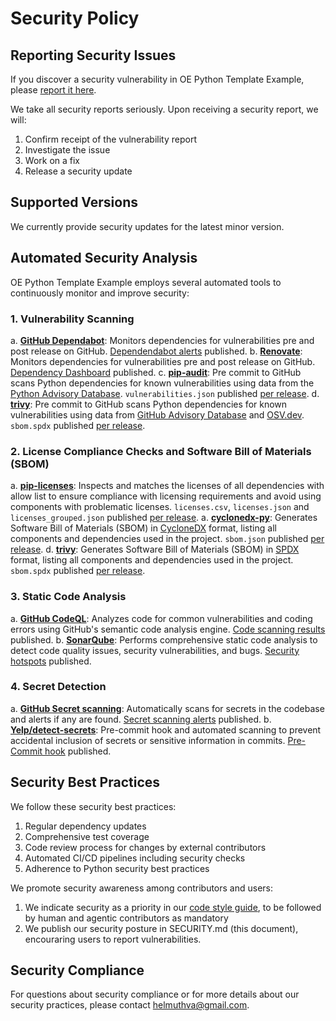 # Security Policy

## Reporting Security Issues

If you discover a security vulnerability in OE Python Template Example, please [report it here](https://github.com/helmut-hoffer-von-ankershoffen/oe-python-template-example/security/advisories/new).

We take all security reports seriously. Upon receiving a security report, we will:
1. Confirm receipt of the vulnerability report
2. Investigate the issue
3. Work on a fix
4. Release a security update

## Supported Versions

We currently provide security updates for the latest minor version.

## Automated Security Analysis

OE Python Template Example employs several automated tools to continuously monitor and improve security:

### 1. Vulnerability Scanning

a. **[GitHub Dependabot](https://github.com/dependabot)**: Monitors dependencies for vulnerabilities pre and post release on GitHub. [Dependendabot alerts](https://github.com/helmut-hoffer-von-ankershoffen/oe-python-template-example/security/dependabot) published.
b. **[Renovate](https://www.mend.io/renovate/)**: Monitors dependencies for vulnerabilities pre and post release on GitHub. [Dependency Dashboard](https://github.com/helmut-hoffer-von-ankershoffen/oe-python-template-example/issues?q=is%3Aissue%20state%3Aopen%20Dependency%20Dashboard) published.
c. **[pip-audit](https://pypi.org/project/pip-audit/)**: Pre commit to GitHub scans Python dependencies for known vulnerabilities using data from the [Python Advisory Database](https://github.com/pypa/advisory-database). `vulnerabilities.json` published [per release](https://github.com/helmut-hoffer-von-ankershoffen/oe-python-template-example/releases).
d. **[trivy](https://trivy.dev/latest/)**: Pre commit to GitHub scans Python dependencies for known vulnerabilities using data from [GitHub Advisory Database](https://github.com/advisories?query=ecosystem%3Apip) and [OSV.dev](https://osv.dev/list?q=&ecosystem=PyPI). `sbom.spdx` published [per release](https://github.com/helmut-hoffer-von-ankershoffen/oe-python-template-example/releases).

### 2. License Compliance Checks and Software Bill of Materials (SBOM)

a. **[pip-licenses](https://pypi.org/project/pip-licenses/)**: Inspects and matches the licenses of all dependencies with allow list to ensure compliance with licensing requirements and avoid using components with problematic licenses. `licenses.csv`, `licenses.json` and `licenses_grouped.json` published [per release](https://github.com/helmut-hoffer-von-ankershoffen/oe-python-template-example/releases).
a. **[cyclonedx-py](https://github.com/CycloneDX/cyclonedx-python)**: Generates Software Bill of Materials (SBOM) in [CycloneDX](https://cyclonedx.org/) format, listing all components and dependencies used in the project. `sbom.json` published [per release](https://github.com/helmut-hoffer-von-ankershoffen/oe-python-template-example/releases).
d. **[trivy](https://trivy.dev/latest/)**: Generates Software Bill of Materials (SBOM) in [SPDX](https://spdx.dev/) format, listing all components and dependencies used in the project. `sbom.spdx` published [per release](https://github.com/helmut-hoffer-von-ankershoffen/oe-python-template-example/releases).

### 3. Static Code Analysis

a. **[GitHub CodeQL](https://codeql.github.com/)**: Analyzes code for common vulnerabilities and coding errors using GitHub's semantic code analysis engine. [Code scanning results](https://github.com/helmut-hoffer-von-ankershoffen/oe-python-template-example/security/code-scanning) published.
b. **[SonarQube](https://www.sonarsource.com/products/sonarcloud/)**: Performs comprehensive static code analysis to detect code quality issues, security vulnerabilities, and bugs. [Security hotspots](https://sonarcloud.io/project/security_hotspots?id=helmut-hoffer-von-ankershoffen_oe-python-template-example) published.

### 4. Secret Detection
a. **[GitHub Secret scanning](https://docs.github.com/en/code-security/secret-scanning/introduction/about-secret-scanning)**: Automatically scans for secrets in the codebase and alerts if any are found. [Secret scanning alerts](https://github.com/helmut-hoffer-von-ankershoffen/oe-python-template-example/security/secret-scanning) published.
b. **[Yelp/detect-secrets](https://github.com/Yelp/detect-secrets)**: Pre-commit hook and automated scanning to prevent accidental inclusion of secrets or sensitive information in commits. [Pre-Commit hook](https://github.com/helmut-hoffer-von-ankershoffen/oe-python-template-example/blob/main/.pre-commit-config.yaml) published.

## Security Best Practices

We follow these security best practices:
1. Regular dependency updates
2. Comprehensive test coverage
3. Code review process for changes by external contributors
4. Automated CI/CD pipelines including security checks
5. Adherence to Python security best practices

We promote security awareness among contributors and users:
1. We indicate security as a priority in our
   [code style guide](CODE_STYLE.md), to be followed by human and agentic
   contributors as mandatory
2. We publish our security posture in SECURITY.md (this document), encouraring
   users to report vulnerabilities.

## Security Compliance

For questions about security compliance or for more details about our security practices, please contact helmuthva@gmail.com.
